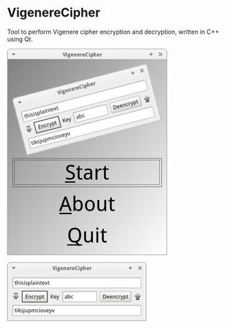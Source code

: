 # VigenereCipher

Tool to perform Vigenere cipher encryption and decryption, written in C++ using Qt.


![VigenereCipher menu v2.0](Screenshots/VigenereCipherMenu_2_0.png)

![VigenereCipher v2.0](Screenshots/VigenereCipher_2_0.png)
